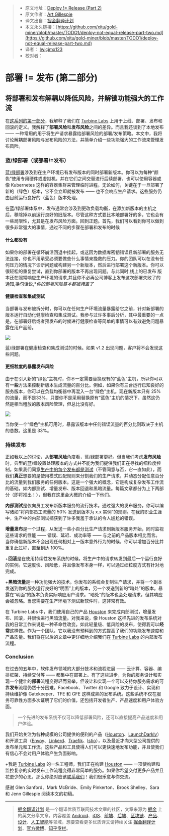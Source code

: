 > * 原文地址：[Deploy != Release (Part 2)](https://blog.turbinelabs.io/deploy-not-equal-release-part-two-acbfe402a91c)
> * 原文作者：[Art Gillespie](https://blog.turbinelabs.io/@artgillespie?source=post_header_lockup)
> * 译文出自：[掘金翻译计划](https://github.com/xitu/gold-miner)
> * 本文永久链接：[https://github.com/xitu/gold-miner/blob/master/TODO1/deploy-not-equal-release-part-two.md](https://github.com/xitu/gold-miner/blob/master/TODO1/deploy-not-equal-release-part-two.md)
> * 译者： [lwjcjmx123](https://github.com/lwjcjmx123)
> * 校对者：

# 部署 != 发布 (第二部分)

## 将部署和发布解耦以降低风险，并解锁功能强大的工作流

在[这系列的第一部分](https://medium.com/turbine-labs/deploy-not-equal-release-part-one-4724bc1e726b)，我解释了我们在 [Turbine Labs](https://turbinelabs.io) 上用于上线、部署、发布和回滚的定义。我解释了**部署风险**和**发布风险**之间的差异。而且我还谈到了本地发布 —— 一种常用的用于将生产请求暴露给部署风险的部署/发布策略。本文中，我将讨论解耦部署风险与发布风险的方法，并简单介绍一些功能强大的工作流来管理发布风险。

### 蓝/绿部署（或部署!=发布）

[蓝/绿部署](https://martinfowler.com/bliki/BlueGreenDeployment.html)涉及到在生产环境已有发布版本的同时部署新版本。你可以为每种“颜色”使用专用硬件或虚拟机，并在它们之间交替进行后续部署，也可以使用容器或像 Kubernetes 这样的容器集群来管理临时进程。无论如何，关键在于一旦部署了新的（绿色）版本，它不会立即就被发布 —— 也不会响应生产请求。这些服务仍由目前运行良好的（蓝色）版本处理。

在蓝/绿部署体系中，发布通常会涉及到更改负载均衡，在添加新版本的主机之后，移除掉以前运行良好的旧版本。尽管这种方式要比本地部署好的多，它也会有一些局限性，尤其是在发布风险方面。回到正题。首先，我们可以看到你可以做到很多非常强大的事情，通过不同的步骤在部署和发布的时候

#### 什么都没有

如果你的部署在循环崩溃回退中挂起，或这因为数据库密钥错误且新部署的服务无法连接，你也不用承受必须要做些什么事情来挽救的压力。你的团队可以在没有任何压力的情况下诊断问题或构建另一个新版本，然后进行部署这个新版本。你可以很轻松的重复尝试，直到你部署的版本不再出现问题。与此同时,线上的已发布 版本还在照常响应生产环境的请求,并且你不必再公司博客上发布这次部署失败了的通知,换句话说,**你的部署风险基本都被掩盖了*

#### 健康检查和集成测试

当部署与发布被拆分时，你可以在任何生产环境流量暴露给它之前，针对新部署的版本运行自动化健康检查和集成测试。我参与过许多事后分析，其中最重要的一点是，在部署好后或者预发布的时候进行健康检查等简单的事情可以有效避免问题暴露在用户面前。

![](https://cdn-images-1.medium.com/max/800/1*YcCeIx4-FrWMS63ZaVqSRQ.png)

蓝/绿部署在健康检查和集成测试的时候。如果 v1.2 出现问题，客户将不会发现这些问题。

#### 更细粒度的暴露发布风险

由于在引入新的“绿色”主机时，你不一定需要替换现有的“蓝色”主机，所以你可以有**一些**方法来控制新版本生成流量的百分比。例如，如果你有三台运行已知良好的服务版本，你可以在负载均衡器中再混入一台“绿色”主机。现在新版本只有 25% 的流量，而不是33%，只要你不是采用替换原有“蓝色”主机的情况下。虽然这仍然是相当粗放的版本风险管理，但总比没有好。

![](https://cdn-images-1.medium.com/max/800/1*7D-TdjRuzt9wGX1dcMnitg.png)

当你使一个“绿色”主机可用时，暴露该版本中任何错误流量的百分比则取决于主机的总数。这里是 33%。

### 持续发布

正如我以上的讨论，从**部署风险**角度看，蓝/绿部署更好。但当我们考虑**发布风险**时，典型的蓝/绿设置处理版本的方式并不能为我们提供我们正在寻找的细粒度控制。如果我们同意[生产中的每个发布都是测试](https://medium.com/turbine-labs/every-release-is-a-production-test-b31d80f2bc74)（不管同意与否，它一直如此），而我们**真正**想要的是使用模式匹配规则来分割我们的生产请求，并动态分配任意百分比的流量到我们服务的任何版本。这是一个强大的概念，它是构成复杂发布工作流的基础，如内部测试、增量发布、版本回退和黑暗流量。每篇文章都分为上下两部分（即将推出！），但我在这里会大概的介绍一下他们。

**内部测试**是仅向员工发布新版本服务的流行技术。通过强大的发布服务，你可以编写诸如“将内部员工流量的 50% 发送到版本为 x.x 实例”的规则。在我的职业生涯中，生产中的内部测试捕获到了许多我羞于承认的令人尴尬的错误。

**增量发布**是一个过程，从发送一些小百分比生产请求到新版本服务开始，同时监视这些请求的性能 —— 错误、延迟、成功率等 —— 与之前的产品版本相比而言。当你确信新版本不会出现任何相对上一版本意外行为的时候，你可以增加百分比并重复此过程，直至到达 100%。

+**回滚**是在使用持续性发布系统的时候，将生产中的请求转发到最后一个运行良好的实例。它速度快、风险低，并且像发布本身一样，可以通过细粒度方式有针对地完成。

+**黑暗流量**是一种功能强大的技术。你发布的系统会复制生产请求，并将一个副本发送到你的服务运行良好的“明面”上的版本，另一个发送到新的“暗处”的版本。暴露在“明面”的版本负责实际响应用户请求。“暗处”的版本也会处理请求，但其响应会被忽略。当您需要在生产环境下测试新软件时，这非常有效。

在 Turbine Labs 中，我们使用自己的产品 [Houston](https://turbinelabs.io) 来完成内部测试，增量发布、回滚，并很快进行黑暗流量。对我来说，像 Houston 这样先进的发布系统对我的日常工作来说是一种革命性改变。如此轻量级、低风险的发布，使得我可以**经常**这样做。作为一个团队，它以我没有预料到的方式提高了我们的功能发布速度和产品质量。我们将在以后的文章中更详细地介绍我们在 [Turbine Labs](https://turbinelabs.io) 的内部发布流程。

### Conclusion

在过去的五年中，软件发布领域的大部分技术和流程进展 —— 云计算、容器、编排框架、持续交付等 —— 都集中在部署上。有了这些进步，为你的服务设计和实现一个健壮的**部署**流程变得轻而易举，但设计和实现一个可以支持你服务需求的可靠**发布**流程仍然十分困难。Facebook、Twitter 和 Google 致力于设计、实现和持续维护像 Gatekeeper、TFE 和 GFE 这样成熟的发布系统。这些系统不仅在服务可靠性方面多次证明了它们的价值，还包括开发者生产、产品速度和用户体验方面。

> 一个先进的发布系统不仅可以降低部署风险，还可以直接提高产品速度和用户体验。

我们开始关注为各种规模的公司提供的便利的产品（[Houston](https://turbinelabs.io)、[LaunchDarkly](https://launchdarkly.com/)）和开源工具（[Envoy](https://lyft.github.io/envoy/)、[Linkerd](https://linkerd.io/)、[Traefik](https://traefik.io/)、[Istio](https://istio.io)），以及最近才向大型公司提供的发布单元和工作流。这些产品和工具使得人们可以更快速地发布功能，并且使我们有信心不会对用户体验产生负面影响。

+我是 [Turbine Labs](https://turbinelabs.io/) 的一名工程师，我们正在构建 [Houston](https://docs.turbinelabs.io/reference/#introduction) —— 一项使构建和监控复杂的实时发布工作流程变得非常简单的服务。如果你希望交付更多产品并且花更少的心思，那么你绝对应该[联系我们](https://turbinelabs.io/contact)！我们很乐意与你交流。

感谢 Glen Sanford、Mark McBride、Emily Pinkerton、Brook Shelley、Sara 和 Jenn Gillespie 阅读本文的初稿。

---

> [掘金翻译计划](https://github.com/xitu/gold-miner) 是一个翻译优质互联网技术文章的社区，文章来源为 [掘金](https://juejin.im) 上的英文分享文章。内容覆盖 [Android](https://github.com/xitu/gold-miner#android)、[iOS](https://github.com/xitu/gold-miner#ios)、[前端](https://github.com/xitu/gold-miner#前端)、[后端](https://github.com/xitu/gold-miner#后端)、[区块链](https://github.com/xitu/gold-miner#区块链)、[产品](https://github.com/xitu/gold-miner#产品)、[设计](https://github.com/xitu/gold-miner#设计)、[人工智能](https://github.com/xitu/gold-miner#人工智能)等领域，想要查看更多优质译文请持续关注 [掘金翻译计划](https://github.com/xitu/gold-miner)、[官方微博](http://weibo.com/juejinfanyi)、[知乎专栏](https://zhuanlan.zhihu.com/juejinfanyi)。
